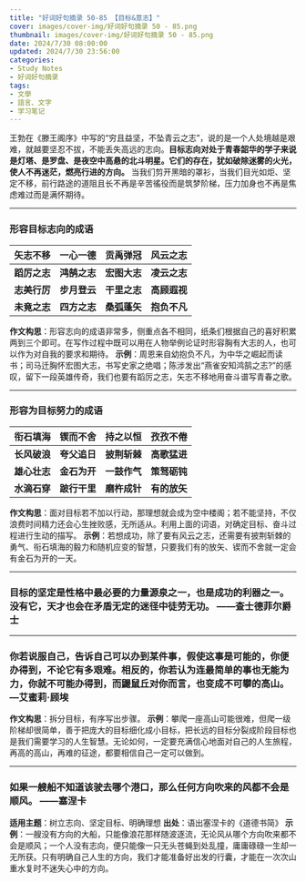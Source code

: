 ```yaml
---
title: "好词好句摘录 50-85 【目标&意志】"
cover: images/cover-img/好词好句摘录 50 - 85.png
thumbnail: images/cover-img/好词好句摘录 50 - 85.png
date: 2024/7/30 08:00:00
updated: 2024/7/30 23:56:00
categories:
- Study Notes
- 好词好句摘录
tags: 
- 文學
- 語言、文字
- 学习笔记
---
```

王勃在《滕王阁序》中写的“穷且益坚，不坠青云之志”，说的是一个人处境越是艰难，就越要坚忍不拔，不能丢失高远的志向。**目标志向对处于青春韶华的学子来说是灯塔、是罗盘、是夜空中高悬的北斗明星。它们的存在，犹如破除迷雾的火光，使人不再迷茫，燃亮行进的方向。**
当我们剪开黑暗的罩衫，当我们目光如炬、坚定不移，前行路途的道阻且长不再是辛苦徭役而是筑梦阶梯，压力加身也不再是焦虑难过而是满怀期待。

---
### 形容目标志向的成语
|   矢志不移   |   一心一德   |   贡禹弹冠   |   风云之志   |
| :----------: | :----------: | :----------: | :----------: |
| **蹈厉之志** | **鸿鹄之志** | **宏图大志** | **凌云之志** |
| **志美行厉** | **步月登云** | **干里之志** | **高顾遐视** |
| **未竟之志** | **四方之志** | **桑弧蓬矢** | **抱负不凡** |

**作文构思**：形容志向的成语非常多，侧重点各不相同，纸条们根据自己的喜好积累两到三个即可。在写作过程中既可以用在人物举例论证时形容胸有大志的人，也可以作为对自我的要求和期待。
**示例**：周恩来自幼抱负不凡，为中华之崛起而读书；司马迁胸怀宏图大志，书写史家之绝唱；陈涉发出“燕雀安知鸿鹄之志?”的感叹，留下一段英雄传奇，我们也要有蹈厉之志，矢志不移地用奋斗谱写青春之歌。

---
### 形容为目标努力的成语
|   衔石填海   |   锲而不舍   |   持之以恒   |   孜孜不倦   |
| :----------: | :----------: | :----------: | :----------: |
| **长风破浪** | **夸父追日** | **披荆斩棘** | **高歌猛进** |
| **雄心壮志** | **金石为开** | **一鼓作气** | **策驽砺钝** |
| **水滴石穿** | **跛行干里** | **磨杵成针** | **有的放矢** |

**作文构思**：面对目标若不加以行动，那理想就会成为空中楼阁；若不能坚持，不仅浪费时间精力还会心生挫败感，无所适从。利用上面的词语，对确定目标、奋斗过程进行生动的描写。
**示例**：若想成功，除了要有风云之志，还需要有披荆斩棘的勇气、衔石填海的毅力和随机应变的智慧，只要我们有的放矢、锲而不舍就一定会有金石为开的一天。

---
### 目标的坚定是性格中最必要的力量源泉之一，也是成功的利器之一。没有它，天才也会在矛盾无定的迷径中徒劳无功。    ——查士德菲尔爵士
---
### 你若说服自己，告诉自己可以办到某件事，假使这事是可能的，你便办得到，不论它有多艰难。相反的，你若认为连最简单的事也无能为力，你就不可能办得到，而鼹鼠丘对你而言，也变成不可攀的高山。    —艾蜜莉·顾埃
**作文构思**：拆分目标，有序写出步骤。
**示例**：攀爬一座高山可能很难，但爬一级阶梯却很简单，善于把庞大的目标细化成小目标，把长远的目标分裂成阶段目标也是我们需要学习的人生智慧。无论如何，一定要充满信心地面对自己的人生旅程，再高的高山，再难的征途，都要相信自己一定可以做到。

---
### 如果一艘船不知道该驶去哪个港口，那么任何方向吹来的风都不会是顺风。    ——塞涅卡
**适用主题**：树立志向、坚定目标、明确理想
**出处**：语出塞涅卡的《道德书简》
**示例**：一艘没有方向的大船，只能像浪花那样随波逐流，无论风从哪个方向吹来都不会是顺风；一个人没有志向，便只能像一只无头苍蝇到处乱撞，庸庸碌碌一生却一无所获。只有明确自己人生的方向，我们才能准备好出发的行囊，才能在一次次山重水复时不迷失心中的方向。